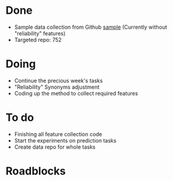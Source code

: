 # Done
 - Sample data collection from Github [sample](https://github.com/ai-se/Patrick_Rui/tree/master/Patrick/sample) (Currently without "reliability" features)
 - Targeted repo: 752

# Doing
 - Continue the precious week's tasks
 - "Reliability" Synonyms adjustment
 - Coding up the method to collect required features


# To do
 - Finishing all feature collection code
 - Start the experiments on prediction tasks
 - Create data repo for whole tasks

# Roadblocks
